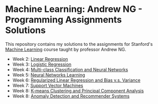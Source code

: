 # Machine Learning: Andrew NG - Programming Assignments Solutions
This repository contains my solutions to the assignments for Stanford's [Machine Learning](https://www.coursera.org/learn/machine-learning) course taught by professor Andrew NG.

* Week 2: [Linear Regression](https://github.com/RonaldoCD/Machine-Learning-Coursera-Andrew-NG/tree/main/machine-learning-ex1)
* Week 3: [Logistic Regression](https://github.com/RonaldoCD/Machine-Learning-Coursera-Andrew-NG/tree/main/machine-learning-ex2)
* Week 4: [Multi-class Classification and Neural Networks](https://github.com/RonaldoCD/Machine-Learning-Coursera-Andrew-NG/tree/main/machine-learning-ex3)
* Week 5: [Neural Networks Learning](https://github.com/RonaldoCD/Machine-Learning-Coursera-Andrew-NG/tree/main/machine-learning-ex4)
* Week 6: [Regularized Linear Regression and Bias v.s.
Variance](https://github.com/RonaldoCD/Machine-Learning-Coursera-Andrew-NG/tree/main/machine-learning-ex5)
* Week 7: [Support Vector Machines](https://github.com/RonaldoCD/Machine-Learning-Coursera-Andrew-NG/tree/main/machine-learning-ex6)
* Week 8: [K-means Clustering and Principal Component
Analysis](https://github.com/RonaldoCD/Machine-Learning-Coursera-Andrew-NG/tree/main/machine-learning-ex7)
* Week 8: [Anomaly Detection and Recommender
Systems](https://github.com/RonaldoCD/Machine-Learning-Coursera-Andrew-NG/tree/main/machine-learning-ex8)

